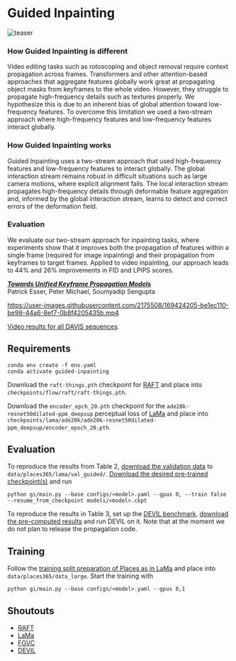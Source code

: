 # Guided Inpainting

![teaser](assets/teaser.jpg)

### How Guided Inpainting is different

Video editing tasks such as rotoscoping and object removal require context propagation across frames. Transformers and other attention-based approaches that aggregate features globally work great at propagating object masks from keyframes to the whole video. However, they struggle to propagate high-frequency details such as textures properly. We hypothesize this is due to an inherent bias of global attention toward low-frequency features. To overcome this limitation we used a two-stream approach where high-frequency features and low-frequency features interact globally.

### How Guided Inpainting works

Guided Inpainting uses a two-stream approach that used high-frequency features and low-frequency features to interact globally. The global interaction stream remains robust in difficult situations such as large camera motions, where explicit alignment fails. The local interaction stream propagates high-frequency details through deformable feature aggregation and, informed by the global interaction stream, learns to detect and correct errors of the deformation field. 

### Evaluation

We evaluate our two-stream approach for inpainting tasks, where experiments show that it improves both the propagation of features within a single frame (required for image inpainting) and their propagation from keyframes to target frames. Applied to video inpainting, our approach leads to 44% and 26% improvements in FID and LPIPS scores.


[***Towards Unified Keyframe Propagation Models***](https://arxiv.org/abs/2205.09731)<br/>
Patrick Esser, Peter Michael, Soumyadip Sengupta


https://user-images.githubusercontent.com/2175508/169424205-be1ec110-be98-44a6-8ef7-0b8f4205435b.mp4


[Video results for all DAVIS sequences](https://k00.fr/atvnnaws).

## Requirements

```
conda env create -f env.yaml
conda activate guided-inpainting
```

Download the `raft-things.pth` checkpoint for
[RAFT](https://github.com/princeton-vl/RAFT) and place into
`checkpoints/flow/raft/raft-things.pth`.

Download the `encoder_epch_20.pth` checkpoint for the
`ade20k-resnet50dilated-ppm_deepsup` perceptual loss of
[LaMa](https://github.com/saic-mdal/lama) and place into
`checkpoints/lama/ade20k/ade20k-resnet50dilated-ppm_deepsup/encoder_epoch_20.pth`.

## Evaluation

To reproduce the results from Table 2, [download the validation data](https://k00.fr/cdl7mnix)
to `data/places365/lama/val_guided/`. [Download the desired pre-trained
checkpoint(s)](https://k00.fr/58ftv78q) and run

```
python gi/main.py --base configs/<model>.yaml --gpus 0, --train false --resume_from_checkpoint models/<model>.ckpt
```

To reproduce the results in Table 3, set up the [DEVIL
benchmark](https://github.com/MichiganCOG/devil), [download the pre-computed
results](TODO) and run DEVIL on it. Note that at the moment we do not plan to
release the propagation code.

## Training

Follow the [training split preparation of Places as in
LaMa](https://github.com/saic-mdal/lama#places) and place into
`data/places365/data_large`. Start the training with

```
python gi/main.py --base configs/<model>.yaml --gpus 0,1
```

## Shoutouts

- [RAFT](https://github.com/princeton-vl/RAFT)
- [LaMa](https://github.com/saic-mdal/lama)
- [FGVC](https://github.com/vt-vl-lab/FGVC)
- [DEVIL](https://github.com/MichiganCOG/devil)
